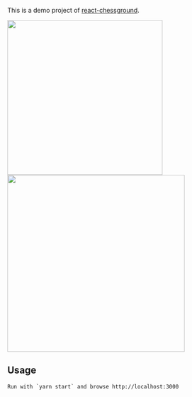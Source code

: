 This is a demo project of [react-chessground](https://github.com/paiyou-network/react-chessground). 

<img src="https://github.com/paiyou-network/react-chessground/raw/master/screenshot/chess.png" width="350px" />

<img src="https://github.com/paiyou-network/react-chessground/blob/master/screenshot/promotion.gif" width=400px />

## Usage
```
Run with `yarn start` and browse http://localhost:3000
```

